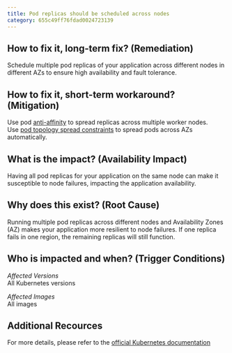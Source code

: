 ```yaml
---
title: Pod replicas should be scheduled across nodes
category: 655c49ff76fdad0024723139
---
```


## How to fix it, long-term fix? (Remediation)

Schedule multiple pod replicas of your application across different nodes in different AZs to ensure high availability and fault tolerance.

## How to fix it, short-term workaround? (Mitigation)

Use pod [anti-affinity](https://kubernetes.io/docs/concepts/scheduling-eviction/assign-pod-node/) to spread replicas across multiple worker nodes.  
Use [pod topology spread constraints](https://kubernetes.io/docs/concepts/workloads/pods/pod-topology-spread-constraints/) to spread pods across AZs automatically.

## What is the impact? (Availability Impact)

Having all pod replicas for your application on the same node can make it susceptible to node failures, impacting the application availability.

## Why does this exist? (Root Cause)

Running multiple pod replicas across different nodes and Availability Zones (AZ) makes your application more resilient to node failures. If one replica fails in one region, the remaining replicas will still function.

## Who is impacted and when? (Trigger Conditions)

_Affected Versions_  
All Kubernetes versions

_Affected Images_  
All images

## Additional Recources

For more details, please refer to the [official Kubernetes documentation ](https://kubernetes.io/docs/concepts/scheduling-eviction/assign-pod-node/)